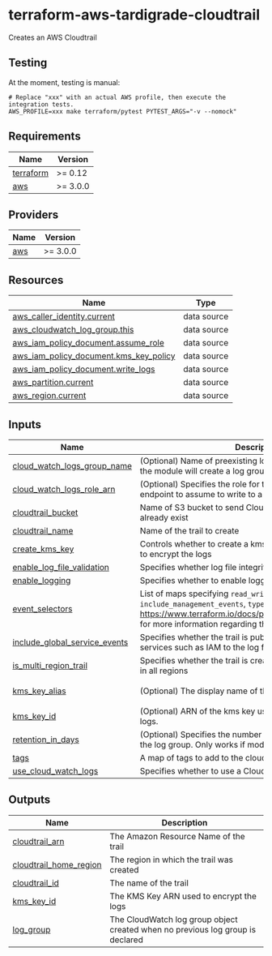 # terraform-aws-tardigrade-cloudtrail

Creates an AWS Cloudtrail

## Testing

At the moment, testing is manual:

```
# Replace "xxx" with an actual AWS profile, then execute the integration tests.
AWS_PROFILE=xxx make terraform/pytest PYTEST_ARGS="-v --nomock"
```

<!-- BEGIN TFDOCS -->
## Requirements

| Name | Version |
|------|---------|
| <a name="requirement_terraform"></a> [terraform](#requirement\_terraform) | >= 0.12 |
| <a name="requirement_aws"></a> [aws](#requirement\_aws) | >= 3.0.0 |

## Providers

| Name | Version |
|------|---------|
| <a name="provider_aws"></a> [aws](#provider\_aws) | >= 3.0.0 |

## Resources

| Name | Type |
|------|------|
| [aws_caller_identity.current](https://registry.terraform.io/providers/hashicorp/aws/latest/docs/data-sources/caller_identity) | data source |
| [aws_cloudwatch_log_group.this](https://registry.terraform.io/providers/hashicorp/aws/latest/docs/data-sources/cloudwatch_log_group) | data source |
| [aws_iam_policy_document.assume_role](https://registry.terraform.io/providers/hashicorp/aws/latest/docs/data-sources/iam_policy_document) | data source |
| [aws_iam_policy_document.kms_key_policy](https://registry.terraform.io/providers/hashicorp/aws/latest/docs/data-sources/iam_policy_document) | data source |
| [aws_iam_policy_document.write_logs](https://registry.terraform.io/providers/hashicorp/aws/latest/docs/data-sources/iam_policy_document) | data source |
| [aws_partition.current](https://registry.terraform.io/providers/hashicorp/aws/latest/docs/data-sources/partition) | data source |
| [aws_region.current](https://registry.terraform.io/providers/hashicorp/aws/latest/docs/data-sources/region) | data source |

## Inputs

| Name | Description | Type | Default | Required |
|------|-------------|------|---------|:--------:|
| <a name="input_cloud_watch_logs_group_name"></a> [cloud\_watch\_logs\_group\_name](#input\_cloud\_watch\_logs\_group\_name) | (Optional) Name of preexisting log group to use; by default the module will create a log group | `string` | `null` | no |
| <a name="input_cloud_watch_logs_role_arn"></a> [cloud\_watch\_logs\_role\_arn](#input\_cloud\_watch\_logs\_role\_arn) | (Optional) Specifies the role for the CloudWatch Logs endpoint to assume to write to a user’s log group. | `string` | `null` | no |
| <a name="input_cloudtrail_bucket"></a> [cloudtrail\_bucket](#input\_cloudtrail\_bucket) | Name of S3 bucket to send CloudTrail logs; bucket must already exist | `string` | `null` | no |
| <a name="input_cloudtrail_name"></a> [cloudtrail\_name](#input\_cloudtrail\_name) | Name of the trail to create | `string` | `null` | no |
| <a name="input_create_kms_key"></a> [create\_kms\_key](#input\_create\_kms\_key) | Controls whether to create a kms key that Cloudtrail will use to encrypt the logs | `bool` | `true` | no |
| <a name="input_enable_log_file_validation"></a> [enable\_log\_file\_validation](#input\_enable\_log\_file\_validation) | Specifies whether log file integrity validation is enabled | `bool` | `true` | no |
| <a name="input_enable_logging"></a> [enable\_logging](#input\_enable\_logging) | Specifies whether to enable logging if it is configured | `bool` | `true` | no |
| <a name="input_event_selectors"></a> [event\_selectors](#input\_event\_selectors) | List of maps specifying `read_write_type`, `include_management_events`, `type`, and `values`. See https://www.terraform.io/docs/providers/aws/r/cloudtrail.html for more information regarding the map vales | `list(any)` | `[]` | no |
| <a name="input_include_global_service_events"></a> [include\_global\_service\_events](#input\_include\_global\_service\_events) | Specifies whether the trail is publishing events from global services such as IAM to the log files | `bool` | `true` | no |
| <a name="input_is_multi_region_trail"></a> [is\_multi\_region\_trail](#input\_is\_multi\_region\_trail) | Specifies whether the trail is created in the current region or in all regions | `bool` | `true` | no |
| <a name="input_kms_key_alias"></a> [kms\_key\_alias](#input\_kms\_key\_alias) | (Optional) The display name of the alias | `string` | `"terraform-cloudtrail-kms-key"` | no |
| <a name="input_kms_key_id"></a> [kms\_key\_id](#input\_kms\_key\_id) | (Optional) ARN of the kms key used to encrypt the CloudTrail logs. | `string` | `null` | no |
| <a name="input_retention_in_days"></a> [retention\_in\_days](#input\_retention\_in\_days) | (Optional) Specifies the number of days to retain log events in the log group. Only works if module creates the log group | `number` | `7` | no |
| <a name="input_tags"></a> [tags](#input\_tags) | A map of tags to add to the cloudtrail resource | `map(string)` | `{}` | no |
| <a name="input_use_cloud_watch_logs"></a> [use\_cloud\_watch\_logs](#input\_use\_cloud\_watch\_logs) | Specifies whether to use a CloudWatch log group for this trail | `bool` | `true` | no |

## Outputs

| Name | Description |
|------|-------------|
| <a name="output_cloudtrail_arn"></a> [cloudtrail\_arn](#output\_cloudtrail\_arn) | The Amazon Resource Name of the trail |
| <a name="output_cloudtrail_home_region"></a> [cloudtrail\_home\_region](#output\_cloudtrail\_home\_region) | The region in which the trail was created |
| <a name="output_cloudtrail_id"></a> [cloudtrail\_id](#output\_cloudtrail\_id) | The name of the trail |
| <a name="output_kms_key_id"></a> [kms\_key\_id](#output\_kms\_key\_id) | The KMS Key ARN used to encrypt the logs |
| <a name="output_log_group"></a> [log\_group](#output\_log\_group) | The CloudWatch log group object created when no previous log group is declared |

<!-- END TFDOCS -->
